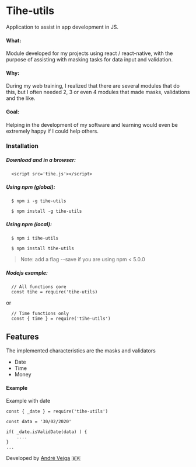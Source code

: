 # Tihe-utils
  Application to assist in app development in JS.

####  What: 
  Module developed for my projects using react / react-native, with the purpose of assisting with masking tasks for data input and validation.
  
####  Why:
  During my web training, I realized that there are several modules that do this, but I often needed 2, 3 or even 4 modules that made masks, validations and the like.
   
####  Goal:
  Helping in the development of my software and learning would even be extremely happy if I could help others.

  
###  Installation

#####  Download and in a browser:
```
  <script src='tihe.js'></script>
```

#####  Using npm (global):
```
  $ npm i -g tihe-utils  

  $ npm install -g tihe-utils
```

#####  Using npm (local):
```
  $ npm i tihe-utils  

  $ npm install tihe-utils
```
> Note: add a flag --save if you are using npm < 5.0.0

#####  Nodejs example:

```
  // All functions core
  const tihe = require('tihe-utils)
```

  or

```
  // Time functions only
  const { time } = require('tihe-utils')
```

## Features 
 The implemented characteristics are the masks and validators
 
  * Date
  * Time
  * Money

#### Example

 Example with date
```
const { _date } = require('tihe-utils')

const data = '30/02/2020'

if( _date.isValidDate(data) ) {
    ....
}
...
```

Developed by [André Veiga](https://about.me/eltonveiga) 🇧🇷
